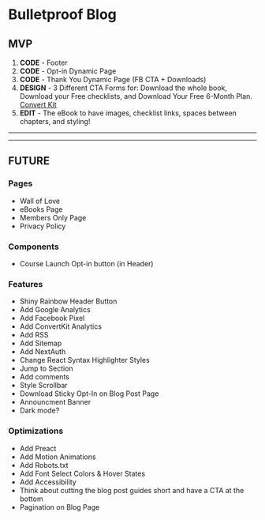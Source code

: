# Bulletproof Blog

## MVP

1. **CODE** - Footer
2. **CODE** - Opt-in Dynamic Page
3. **CODE** - Thank You Dynamic Page (FB CTA + Downloads)
4. **DESIGN** - 3 Different CTA Forms for: Download the whole book, Download your Free checklists, and Download Your Free 6-Month Plan. [Convert Kit](https://app.convertkit.com/forms/designers/2853063/edit)
5. **EDIT** - The eBook to have images, checklist links, spaces between chapters, and styling!

---

---

## FUTURE

### Pages

- Wall of Love
- eBooks Page
- Members Only Page
- Privacy Policy

### Components

- Course Launch Opt-in button (in Header)

### Features

- Shiny Rainbow Header Button
- Add Google Analytics
- Add Facebook Pixel
- Add ConvertKit Analytics
- Add RSS
- Add Sitemap
- Add NextAuth
- Change React Syntax Highlighter Styles
- Jump to Section
- Add comments
- Style Scrollbar
- Download Sticky Opt-In on Blog Post Page
- Announcment Banner
- Dark mode?

### Optimizations

- Add Preact
- Add Motion Animations
- Add Robots.txt
- Add Font Select Colors & Hover States
- Add Accessibility
- Think about cutting the blog post guides short and have a CTA at the bottom
- Pagination on Blog Page
